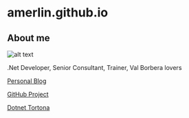 # amerlin.github.io

## About me

![alt text][profile]

.Net Developer, Senior Consultant, Trainer, Val Borbera lovers

[Personal Blog](https://amerlin.keantex.com)

[GitHub Project](https://github.com/amerlin)

[Dotnet Tortona](https://dotnettortona.net)


[profile]: https://amerlin.keantex.com/wp-content/uploads/2019/01/profilo-150x150.jpg "Andrea Merlin"
